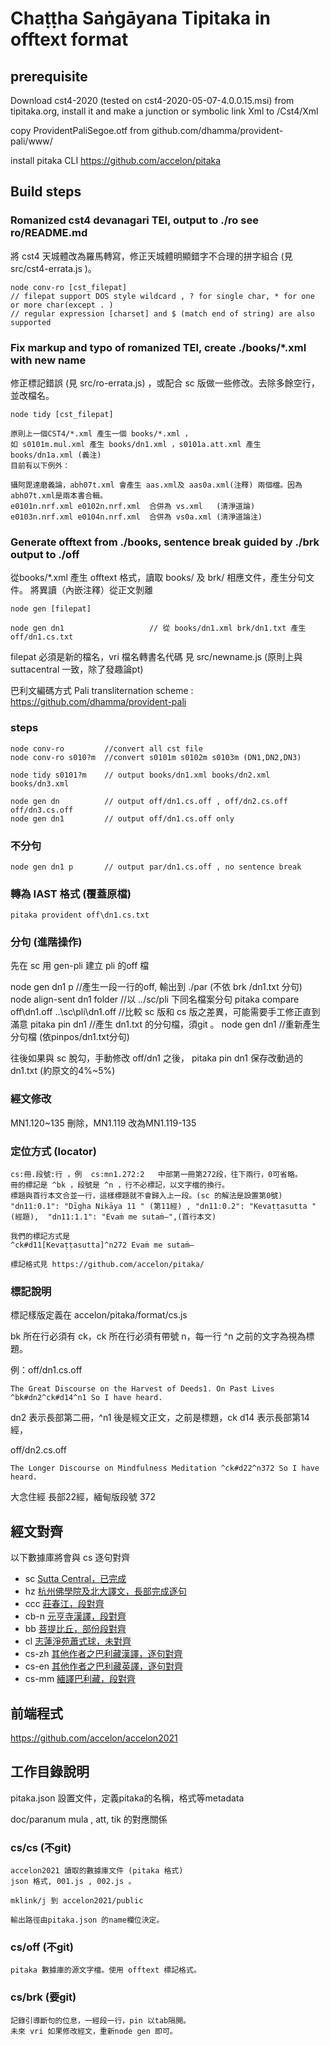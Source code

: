 # Chaṭṭha Saṅgāyana Tipitaka in offtext format

## prerequisite

Download cst4-2020 (tested on cst4-2020-05-07-4.0.0.15.msi) from tipitaka.org, install it and make a junction or symbolic link Xml to /Cst4/Xml

copy ProvidentPaliSegoe.otf from github.com/dhamma/provident-pali/www/

install pitaka CLI https://github.com/accelon/pitaka

## Build steps
    
### Romanized cst4 devanagari TEI, output to ./ro see ro/README.md 
將 cst4 天城體改為羅馬轉寫，修正天城體明顯錯字不合理的拼字組合 (見 src/cst4-errata.js )。

    node conv-ro [cst_filepat]
    // filepat support DOS style wildcard , ? for single char, * for one or more char(except . )
    // regular expression [charset] and $ (match end of string) are also supported


### Fix markup and typo of romanized TEI, create ./books/*.xml with new name
修正標記錯誤 (見  src/ro-errata.js) ，或配合 sc 版做一些修改。去除多餘空行，並改檔名。

    node tidy [cst_filepat]

    原則上一個CST4/*.xml 產生一個 books/*.xml ，
    如 s0101m.mul.xml 產生 books/dn1.xml ，s0101a.att.xml 產生 books/dn1a.xml (義注)
    目前有以下例外：

    攝阿毘達磨義論，abh07t.xml 會產生 aas.xml及 aas0a.xml(注釋) 兩個檔。因為abh07t.xml是兩本書合輯。
    e0101n.nrf.xml e0102n.nrf.xml  合併為 vs.xml   (清淨道論)
    e0103n.nrf.xml e0104n.nrf.xml  合併為 vs0a.xml (清淨道論注)


### Generate offtext from ./books, sentence break guided by ./brk output to ./off
從books/*.xml 產生 offtext 格式，讀取 books/ 及 brk/ 相應文件，產生分句文件。
將異讀（內嵌注釋）從正文剝離

    node gen [filepat]

    node gen dn1                   // 從 books/dn1.xml brk/dn1.txt 產生 off/dn1.cs.txt

filepat 必須是新的檔名，vri 檔名轉書名代碼 見 src/newname.js (原則上與 suttacentral 一致，除了發趣論pt)

巴利文編碼方式 Pali transliternation scheme : https://github.com/dhamma/provident-pali

### steps
    
    node conv-ro         //convert all cst file
    node conv-ro s010?m  //convert s0101m s0102m s0103m (DN1,DN2,DN3)

    node tidy s0101?m    // output books/dn1.xml books/dn2.xml books/dn3.xml

    node gen dn          // output off/dn1.cs.off , off/dn2.cs.off off/dn3.cs.off
    node gen dn1         // output off/dn1.cs.off only

### 不分句

    node gen dn1 p       // output par/dn1.cs.off , no sentence break

### 轉為 IAST 格式 (覆蓋原檔)

    pitaka provident off\dn1.cs.txt    

### 分句 (進階操作)
  先在 sc 用 gen-pli 建立 pli 的off 檔
  
  node gen dn1 p                               //產生一段一行的off, 輸出到 ./par (不依 brk /dn1.txt 分句)
  node align-sent dn1 folder                   //以 ../sc/pli 下同名檔案分句
  pitaka compare off\dn1.off ..\sc\pli\dn1.off //比較 sc 版和 cs 版之差異，可能需要手工修正直到滿意
  pitaka pin dn1                               //產生 dn1.txt 的分句檔，須git 。
  node gen dn1                                 //重新產生分句檔 (依pinpos/dn1.txt分句)

  往後如果與 sc 脫勾，手動修改 off/dn1 之後，
  pitaka pin dn1
  保存改動過的 dn1.txt (約原文的4%~5%)

### 經文修改
   MN1.120~135 刪除，MN1.119 改為MN1.119-135


### 定位方式 (locator)

    cs:冊.段號:行 ，例  cs:mn1.272:2   中部第一冊第272段，往下兩行，0可省略。
    冊的標記是 ^bk ，段號是 ^n ，行不必標記，以文字檔的換行。
    標題與首行本文合並一行，這樣標題就不會歸入上一段。(sc 的解法是設置第0號)
    "dn11:0.1": "Dīgha Nikāya 11 " (第11經) , "dn11:0.2": "Kevaṭṭasutta " (經題),  "dn11:1.1": "Evaṁ me sutaṁ—",(首行本文)
    
    我們的標記方式是
    ^ck#d11[Kevaṭṭasutta]^n272 Evaṁ me sutaṁ—
    
    標記格式見 https://github.com/accelon/pitaka/ 


### 標記說明

標記樣版定義在 accelon/pitaka/format/cs.js

bk 所在行必須有 ck，ck 所在行必須有帶號 n，每一行 ^n 之前的文字為視為標題。

例：off/dn1.cs.off

    The Great Discourse on the Harvest of Deeds1. On Past Lives ^bk#dn2^ck#d14^n1 So I have heard. 
    
dn2 表示長部第二冊，^n1 後是經文正文，之前是標題，ck d14 表示長部第14經，

off/dn2.cs.off

    The Longer Discourse on Mindfulness Meditation ^ck#d22^n372 So I have heard. 

大念住經 長部22經，緬甸版段號 372

## 經文對齊
   以下數據庫將會與 cs 逐句對齊

* sc [Sutta Central，已完成](https://github.com/accelon/sc)
* hz [杭州佛學院及北大譯文，長部完成逐句](https://github.com/accelon/sutta-mobi)
* ccc [莊春江，段對齊](https://github.com/accelon/ccc)
* cb-n [元亨寺漢譯，段對齊](https://github.com/accelon/cb-n)
* bb [菩提比丘，部份段對齊](https://github.com/accelon/bb)
* cl [志蓮淨苑蕭式球，未對齊](https://github.com/accelon/cl)
* cs-zh [其他作者之巴利藏漢譯，逐句對齊](https://github.com/accelon/cs-zh)
* cs-en [其他作者之巴利藏英譯，逐句對齊](https://github.com/accelon/cs-en)
* cs-mm [緬譯巴利藏，段對齊](https://github.com/accelon/cs-mm)
   

## 前端程式
   
   https://github.com/accelon/accelon2021



## 工作目錄說明
   
   pitaka.json 設置文件，定義pitaka的名稱，格式等metadata

   doc/paranum  mula , att, tik 的對應關係

###  cs/cs    (不git)
    
    accelon2021 讀取的數據庫文件 (pitaka 格式)
    json 格式, 001.js , 002.js 。
    
    mklink/j 到 accelon2021/public
    
    輸出路徑由pitaka.json 的name欄位決定。

###  cs/off   (不git)

    pitaka 數據庫的源文字檔。使用 offtext 標記格式。

###  cs/brk   (要git)
    
    記錄引導斷句的位息，一經段一行，pin 以tab隔開。
    未來 vri 如果修改經文，重新node gen 即可。

